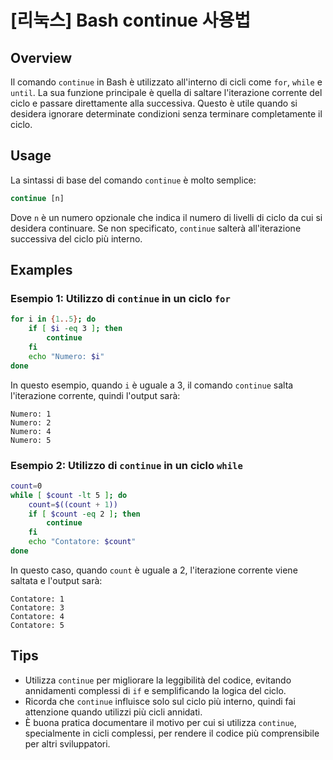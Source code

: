 # [리눅스] Bash continue 사용법

## Overview
Il comando `continue` in Bash è utilizzato all'interno di cicli come `for`, `while` e `until`. La sua funzione principale è quella di saltare l'iterazione corrente del ciclo e passare direttamente alla successiva. Questo è utile quando si desidera ignorare determinate condizioni senza terminare completamente il ciclo.

## Usage
La sintassi di base del comando `continue` è molto semplice:

```bash
continue [n]
```

Dove `n` è un numero opzionale che indica il numero di livelli di ciclo da cui si desidera continuare. Se non specificato, `continue` salterà all'iterazione successiva del ciclo più interno.

## Examples

### Esempio 1: Utilizzo di `continue` in un ciclo `for`
```bash
for i in {1..5}; do
    if [ $i -eq 3 ]; then
        continue
    fi
    echo "Numero: $i"
done
```
In questo esempio, quando `i` è uguale a 3, il comando `continue` salta l'iterazione corrente, quindi l'output sarà:
```
Numero: 1
Numero: 2
Numero: 4
Numero: 5
```

### Esempio 2: Utilizzo di `continue` in un ciclo `while`
```bash
count=0
while [ $count -lt 5 ]; do
    count=$((count + 1))
    if [ $count -eq 2 ]; then
        continue
    fi
    echo "Contatore: $count"
done
```
In questo caso, quando `count` è uguale a 2, l'iterazione corrente viene saltata e l'output sarà:
```
Contatore: 1
Contatore: 3
Contatore: 4
Contatore: 5
```

## Tips
- Utilizza `continue` per migliorare la leggibilità del codice, evitando annidamenti complessi di `if` e semplificando la logica del ciclo.
- Ricorda che `continue` influisce solo sul ciclo più interno, quindi fai attenzione quando utilizzi più cicli annidati.
- È buona pratica documentare il motivo per cui si utilizza `continue`, specialmente in cicli complessi, per rendere il codice più comprensibile per altri sviluppatori.